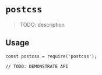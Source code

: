 # `postcss`

> TODO: description

## Usage

```
const postcss = require('postcss');

// TODO: DEMONSTRATE API
```
